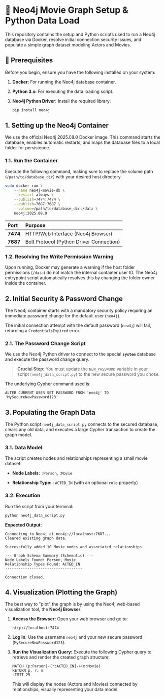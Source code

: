 # 🎥 Neo4j Movie Graph Setup & Python Data Load

This repository contains the setup and Python scripts used to run a Neo4j database via Docker, resolve initial connection security issues, and populate a simple graph dataset modeling Actors and Movies.

## 🚀 Prerequisites

Before you begin, ensure you have the following installed on your system:

1. **Docker:** For running the Neo4j database container.

2. **Python 3.x:** For executing the data loading script.

3. **Neo4j Python Driver:** Install the required library:

   ```bash
   pip install neo4j
   
## 1\. Setting up the Neo4j Container

We use the official Neo4j 2025.08.0 Docker image. This command starts the database, enables automatic restarts, and maps the database files to a local folder for persistence.

### 1.1. Run the Container

Execute the following command, making sure to replace the volume path (`/path/to/database_dir`) with your desired host directory.

```bash
sudo docker run \
    --name neo4j-movie-db \
    --restart always \
    --publish=7474:7474 \
    --publish=7687:7687 \
    --volume=/path/to/database_dir:/data \
    neo4j:2025.08.0

```

| **Port** | **Purpose** |
| :--- | :--- |
| **7474** | HTTP/Web Interface (Neo4j Browser) |
| **7687** | Bolt Protocol (Python Driver Connection) |

### 1.2. Resolving the Write Permission Warning

Upon running, Docker may generate a warning if the host folder permissions (`/data`) do not match the internal container user ID. The Neo4j entrypoint script automatically resolves this by changing the folder owner inside the container.

## 2\. Initial Security & Password Change

The Neo4j container starts with a mandatory security policy requiring an immediate password change for the default user (`neo4j`).

The initial connection attempt with the default password (`neo4j`) will fail, returning a `CredentialsExpired` error.

### 2.1. The Password Change Script

We use the Neo4j Python driver to connect to the special **`system`** database and execute the password change query.

> **Crucial Step:** You must update the `NEW_PASSWORD` variable in your script (`neo4j_data_script.py`) to the new secure password you chose.

The underlying Cypher command used is:

```cypher
ALTER CURRENT USER SET PASSWORD FROM 'neo4j' TO 'MySecureNewPassword123'

```

## 3\. Populating the Graph Data

The Python script `neo4j_data_script.py` connects to the secured database, clears any old data, and executes a large Cypher transaction to create the graph model.

### 3.1. Data Model

The script creates nodes and relationships representing a small movie dataset:

  * **Node Labels:** `:Person`, `:Movie`

  * **Relationship Type:** `:ACTED_IN` (with an optional `role` property)

### 3.2. Execution

Run the script from your terminal:

```bash
python neo4j_data_script.py

```

**Expected Output:**

```
Connecting to Neo4j at neo4j://localhost:7687...
Cleared existing graph data.

Successfully added 10 Movie nodes and associated relationships.

--- Graph Schema Summary (Schematic) ---
Node Labels Found: Person, Movie
Relationship Types Found: ACTED_IN
-----------------------------------

Connection closed.

```

## 4\. Visualization (Plotting the Graph)

The best way to "plot" the graph is by using the Neo4j web-based visualization tool, the **Neo4j Browser**.

1.  **Access the Browser:**
    Open your web browser and go to:

    ```
    http://localhost:7474

    ```

2.  **Log In:**
    Use the username `neo4j` and your new secure password (`MySecureNewPassword123`).

3.  **Run the Visualization Query:**
    Execute the following Cypher query to retrieve and render the created graph structure:

    ```cypher
    MATCH (p:Person)-[r:ACTED_IN]->(m:Movie)
    RETURN p, r, m
    LIMIT 25

    ```

    This will display the nodes (Actors and Movies) connected by relationships, visually representing your data model.

<!-- end list -->

```
```

